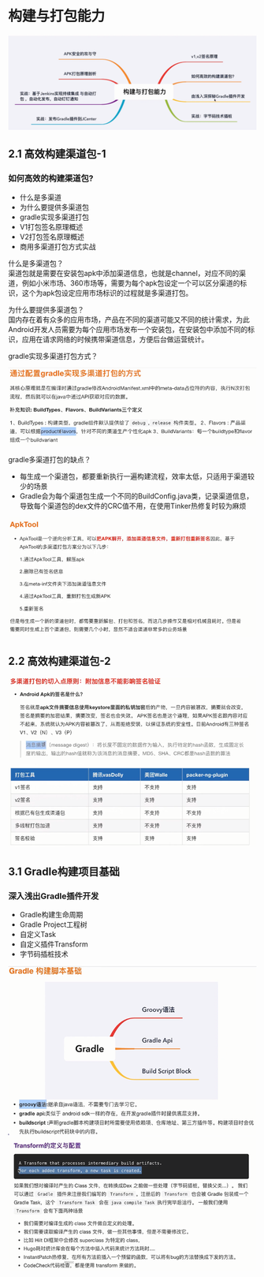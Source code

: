 # 构建与打包能力

<img src="image/构建打包能力概览.png" style="zoom:80%">

## 2.1 高效构建渠道包-1

### 如何高效的构建渠道包?
- 什么是多渠道
- 为什么要提供多渠道包
- gradle实现多渠道打包
- V1打包签名原理概述
- V2打包签名原理概述
- 商用多渠道打包方式实战

什么是多渠道包？   
渠道包就是需要在安装包apk中添加渠道信息，也就是channel，对应不同的渠道，例如小米市场、360市场等，需要为每个apk包设定一个可以区分渠道的标识，这个为apk包设定应用市场标识的过程就是多渠道打包。

为什么要提供多渠道包？  
国内存在着有众多的应用市场，产品在不同的渠道可能又不同的统计需求，为此Android开发人员需要为每个应用市场发布一个安装包，在安装包中添加不同的标识，应用在请求网络的时候携带渠道信息，方便后台做运营统计。

gradle实现多渠道打包方式？ 

<img src="image/gradle多渠道打包.png" style="zoom:80%">


gradle多渠道打包的缺点？
- 每生成一个渠道包，都要重新执行一遍构建流程，效率太低，只适用于渠道较少的场景
- Gradle会为每个渠道包生成一个不同的BuildConfig.java类，记录渠道信息，导致每个渠道包的dex文件的CRC值不用，在使用Tinker热修复时较为麻烦


<img src="image/ApkTool多渠道打包.png" style="zoom:80%">

## 2.2 高效构建渠道包-2

<img src="image/多渠道打包原则.png" style="zoom:80%">
<img src="image/开源打包工具.png" style="zoom:80%">


## 3.1 Gradle构建项目基础

### 深入浅出Gradle插件开发
- Gradle构建生命周期
- Gradle Project工程树
- 自定义Task
- 自定义插件Transform
- 字节码插桩技术

<img src="image/Gradle构建脚本基础.png" style="zoom:80%">    

<img src="image/Transform定义与配置.png" style="zoom:80%">






